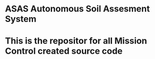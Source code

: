 # ASAS  Autonomous Soil Assesment System
# This is the repositor for all Mission Control created source code
